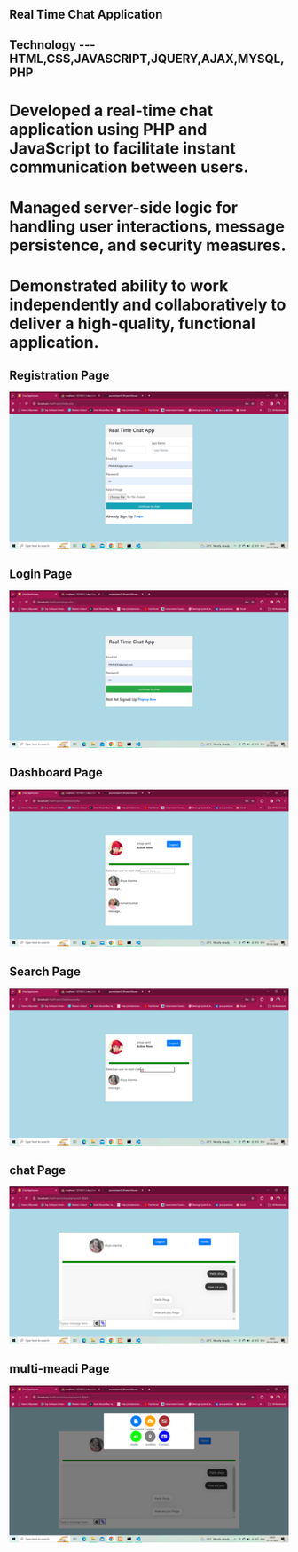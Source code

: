 ## Real Time Chat Application

## Technology ---HTML,CSS,JAVASCRIPT,JQUERY,AJAX,MYSQL,PHP

# Developed a real-time chat application using PHP and JavaScript to facilitate instant communication between users.

# Managed server-side logic for handling user interactions, message persistence, and security measures.

# Demonstrated ability to work independently and collaboratively to deliver a high-quality, functional application.

## Registration Page
<img src="chatImages/1.png">

## Login Page
<img src="chatImages/2.png">

## Dashboard Page
<img src="chatImages/3.png"> 

## Search Page
<img src="chatImages/4.png">

## chat Page
<img src="chatImages/5.png">

## multi-meadi Page
<img src="chatImages/6.png">